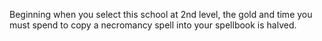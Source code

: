 Beginning when you select this school at 2nd level, the gold and time you must spend to copy a necromancy spell into your spellbook is halved.